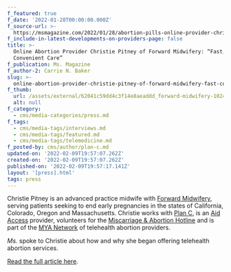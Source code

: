 ```yaml
---
f_featured: true
f_date: '2022-01-28T00:00:00.000Z'
f_source-url: >-
  https://msmagazine.com/2022/01/28/abortion-pills-online-provider-christie-pitney-forward-midwifery/
f_include-in-latest-developments-on-providers-page: false
title: >-
  Online Abortion Provider Christie Pitney of Forward Midwifery: “Fast,
  Convenient Care”
f_publication: Ms. Magazine
f_author-2: Carrie N. Baker
slug: >-
  online-abortion-provider-christie-pitney-of-forward-midwifery-fast-convenient-care
f_thumb:
  url: /assets/external/62041c59dd4c3f14e8aeaddd_forward-midwifery-1024x1016.png
  alt: null
f_category:
  - cms/media-categories/press.md
f_tags:
  - cms/media-tags/interviews.md
  - cms/media-tags/featured.md
  - cms/media-tags/telemedicine.md
f_posted-by: cms/author/plan-c.md
updated-on: '2022-02-09T19:57:07.262Z'
created-on: '2022-02-09T19:57:07.262Z'
published-on: '2022-02-09T19:57:17.141Z'
layout: '[press].html'
tags: press
---
```


Christie Pitney is an advanced practice midwife with [Forward Midwifery](https://provider.kareo.com/forward-midwifery), serving patients seeking to end early pregnancies in the states of California, Colorado, Oregon and Massachusetts. Christie works with [Plan C](https://www.plancpills.org/), is an [Aid Access](https://aidaccess.org/) provider, volunteers for the [Miscarriage & Abortion Hotline](https://www.mahotline.org/) and is part of the [MYA Network](https://myanetwork.org/) of telehealth abortion providers.

_Ms._ spoke to Christie about how and why she began offering telehealth abortion services.

[Read the full article here](https://msmagazine.com/2022/01/28/abortion-pills-online-provider-christie-pitney-forward-midwifery/).

‍
